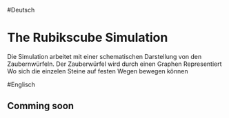 #Deutsch
#  The Rubikscube Simulation
Die Simulation arbeitet mit einer schematischen Darstellung von den Zaubernwürfeln.
Der Zauberwürfel wird durch einen Graphen Representiert
Wo sich die einzelen Steine auf festen Wegen bewegen können

#Englisch
## Comming soon
